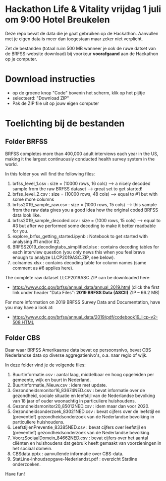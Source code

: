 # Hackathon Life & Vitality vrijdag 1 juli om 9:00 Hotel Breukelen 

Deze repo bevat de data die je gaat gebruiken op de Hackathon. 
Aanvullen met je eigen data is meer dan toegestaan maar zeker niet verplicht.

Zet de bestanden (totaal ruim 500 MB wanneer je ook de ruwe datset van de BRFSS-website download) bij voorkeur **voorafgaand** aan de Hackathon op je computer.

# Download instructies

* op de groene knop "Code" bovenin het scherm, klik op het pijltje
* selecteerd: "Download ZIP"
* Pak de ZIP file uit op jouw eigen computer


# Toelichting bij de bestanden

## Folder BRFSS

BRFSS completes more than 400,000 adult interviews each year in the US, making it the largest continuously conducted health survey system in the world.

In this folder you will find the following files:

1. brfss_level_1.csv : size = (10000 rows, 16 cols) --> a nicely decoded sample from the raw BRFSS dataset --> great set to get started!
2. brfss_level_2.csv : size = (10000 rows, 48 cols) --> equal to #1 but with some more columns
3. brfss2019_sample_raw.csv : size = (1000 rows, 15 cols) --> this sample from the raw data gives you a good idea how the original coded BRFSS data look like.
4. brfss2019_sample_decoded.csv : size = (1000 rows, 15 cols) --> equal to #3 but after we performed some decoding to make it better readbable for you.
5. explore_brfss_getting_started.ipynb : Notebook to get started with analysing #1 and/or #2.
6. BRFSS2019_decodingtabs_simplified.xlsx : contains decoding tables for each interview question (you only news this when you feel brave enough to analyze LLCP2019ASC.ZIP, see below).
7. colnames.xlsx : contains decoding table for column names (same comment as #6 applies here).

The complete raw dataset LLCP2019ASC.ZIP can be downloaded here: 
* https://www.cdc.gov/brfss/annual_data/annual_2019.html (click the first link under header "Data Files": **2019 BRFSS Data (ASCII)** ZIP – 66.2 MB)

For more information on 2019 BRFSS Survey Data and Documentation, have you may have a look at:
* https://www.cdc.gov/brfss/annual_data/2019/pdf/codebook19_llcp-v2-508.HTML

## Folder CBS

Daar waar BRFSS Amerikaanse data bevat op persoonsnivo, bevat CBS Nederlandse data op diverse aggregatienivo's, o.a. naar regio of wijk.

In deze folder vind je de volgende files:

1. Buurtinformatie.csv : aantal laag, middelbaar en hoog opgeleiden per gemeente, wijk en buurt in Nederland.
2. Buurtinformatie_Nieuw.csv : idem met update.
2. Gezondheidsmonitor16_83674NED.csv : bevat informatie over de gezondheid, sociale situatie en leefstijl van de Nederlandse bevolking van 18 jaar of ouder woonachtig in particuliere huishoudens. 
3. Gezondheidsmonitor20_85012NED.csv : idem maar dan voor 2020.
4. Gezondheidsonderzoek_83021NED.csv : bevat cijfers over de leefstijl en (preventief) gezondheidsonderzoek van de Nederlandse bevolking in particuliere huishoudens.
5. LeefstijlenPreventie_83385NED.csv : bevat cijfers over leefstijl en (preventief) gezondheidsonderzoek van de Nederlandse bevolking.
6. VoorzSociaalDomein_84662NED.csv : bevat cijfers over het aantal cliënten en huishoudens dat gebruik heeft gemaakt van voorzieningen in het sociaal domein. 
7. CBSdata.pptx : aanvullende informatie over CBS-data.
8. StatLine-Inhoudsopgave-Nederlandst.pdf : overzicht Statline onderzoeken.


Have fun!
